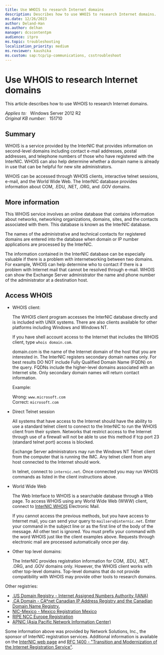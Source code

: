 ```yaml
---
title: Use WHOIS to research Internet domains
description: Describes how to use WHOIS to research Internet domains.
ms.date: 12/26/2023
author: Deland-Han
ms.author: delhan
manager: dcscontentpm
audience: itpro
ms.topic: troubleshooting
localization_priority: medium
ms.reviewer: kaushika
ms.custom: sap:tcp/ip-communications, csstroubleshoot
---
```

# Use WHOIS to research Internet domains

This article describes how to use WHOIS to research Internet domains.

_Applies to:_ &nbsp; Windows Server 2012 R2  
_Original KB number:_ &nbsp; 151710

## Summary

WHOIS is a service provided by the InterNIC that provides information on second-level domains including contact e-mail addresses, postal addresses, and telephone numbers of those who have registered with the InterNIC. WHOIS can also help determine whether a domain name is already in use that can be helpful for new site administrators.

WHOIS can be accessed through WHOIS clients, interactive telnet sessions, e-mail, and the World Wide Web. The InterNIC database provides information about COM, .EDU, .NET, .ORG, and .GOV domains.

## More information

This WHOIS service involves an online database that contains information about networks, networking organizations, domains, sites, and the contacts associated with them. This database is known as the InterNIC database.

The names of the administrative and technical contacts for registered domains are entered into the database when domain or IP number applications are processed by the InterNIC.

The information contained in the InterNIC database can be especially valuable if there is a problem with internetworking between two domains. For example, WHOIS can help determine who to contact if there is a problem with Internet mail that cannot be resolved through e-mail. WHOIS can show the Exchange Server administrator the name and phone number of the administrator at a destination host.

## Access WHOIS

- WHOIS client:

    The WHOIS client program accesses the InterNIC database directly and is included with UNIX systems. There are also clients available for other platforms including Windows and Windows NT.

    If you have shell account access to the Internet that includes the WHOIS client, type `whois domain.com`.

    domain.com is the name of the Internet domain of the host that you are interested in. The InterNIC registers secondary domain names only. For best results DO NOT include Fully Qualified Domain Name (FQDN) on the query. FQDNs include the higher-level domains associated with an Internet site. Only secondary domain names will return contact information.

    Example:

    Wrong: `www.microsoft.com`  
    Correct: `microsoft.com`

- Direct Telnet session

    All systems that have access to the Internet should have the ability to use a standard telnet client to connect to the InterNIC to run the WHOIS client from their system. Networks that restrict access to the Internet through use of a firewall will not be able to use this method if tcp port 23 (standard telnet port) access is blocked.

    Exchange Server administrators may run the Windows NT Telnet client from the computer that is running the IMC. Any telnet client from any host connected to the Internet should work.

    In telnet, connect to `internic.net`. Once connected you may run WHOIS commands as listed in the client instructions above.

- World Wide Web

    The Web Interface to WHOIS is a searchable database through a Web page. To access WHOIS using any World Wide Web (WWW) client, connect to [InterNIC WHOIS](https://www.internic.net/whois.html) Electronic Mail.

    If you cannot access the previous methods, but you have access to Internet mail, you can send your query to `mailserv@internic.net`. Enter your command in the subject line or as the first line of the body of the message. All other text is ignored. You must prefix your command with the word WHOIS just like the client examples above. Requests through electronic mail are processed automatically once per day.

- Other top level domains:

    The InterNIC provides registration information for COM, .EDU, .NET, .ORG, and .GOV domains only. However, the WHOIS client works with other top-level domains. Top-level domains that do not provide compatibility with WHOIS may provide other tools to research domains.

Other registries:

- [.US Domain Registry - Internet Assigned Numbers Authority (IANA)](https://www.iana.org/numbers.htm)
- [.CA Domain - CA*net Canadian IP Address Registry and the Canadian Domain Name Registry.](https://www.cadns.ca/)
- [NIC-Mexico - Mexico Registration Mexico](https://www.nicmexico.mx/)
- [RIPE NCC Europe Registration](https://www.ripe.net/)
- [APNIC (Asia Pacific Network Information Center)](https://www.apnic.net/)

Some information above was provided by Network Solutions, Inc., the sponsor of InterNIC registration services. Additional information is available on the [InterNIC web page](https://www.internic.net) and [RFC 1400 - "Transition and Modernization of the Internet Registration Service"](https://tools.ietf.org/html/rfc1400).
